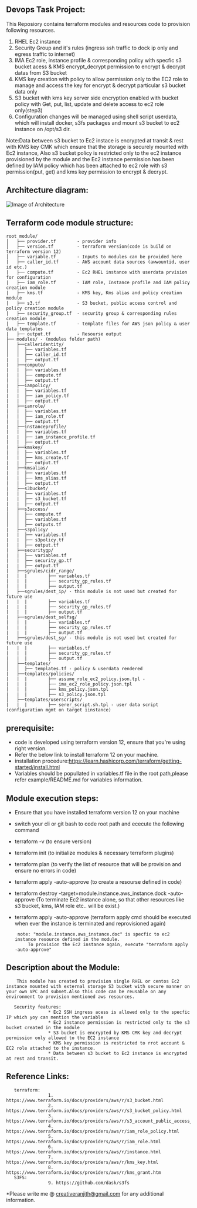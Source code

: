 ## Devops Task Project: ##
This Reposiory contains terraform modules and resources code to provision following resources.
1. RHEL Ec2 instance 
2. Security Group and it's rules (ingress ssh traffic to dock ip only and egress traffic  to internet)
3. IMA Ec2 role, instance profile & corresponding policy with specfic s3 bucket acess & KMS encrypt_decrypt permission to encrypt & decrypt datas from S3 bucket 
4. KMS key creation with policy to allow permission only to the EC2 role to manage and access the key for encrypt & decrypt particular s3 bucket data only
5. S3 bucket with kms key server side encryption enabled with bucket policy with Get, put, list, update and delete access to ec2 role only(step3)
6. Configuration changes will be managed using shell script userdata, which will install docker, s3fs packages and mount s3 bucket to ec2 instance on /opt/s3 dir.

 Note:Data between s3 bucket to Ec2 instace is encrypted at transit & rest with KMS key CMK which ensure that the storage is securely mounted with Ec2 instance, Also s3 bucket policy is restricted only to the ec2 instance provisioned by the module and the Ec2 instance permission has been defined by IAM policy which has been attached to ec2 role with s3 permission(put, get) and kms key permission to encrypt & decrypt. 
 
 ## Architecture diagram: ##
 
![Image of Architecture](https://github.com/RanjithMahadevan/devopstask/blob/develop/architecture%20diagram.PNG)

## Terraform code module structure: ##
```
root module/
│   ├── provider.tf        - provider info
│   ├── version.tf         - terraform version(code is build on terraform version 12)
│   ├── variable.tf        - Inputs to modules can be provided here 
|   ├── caller_id.tf       - AWS account data sources (awwountid, user id etc.)
|   ├── compute.tf         - Ec2 RHEL instance with userdata prvision for configuration
|   ├── iam_role.tf        - IAM role, Instance profile and IAM policy creation module
|   ├── kms.tf             - KMS key, Kms alias and policy creation module
|   ├── s3.tf              - S3 bucket, public access control and policy creation module
|   ├── security_group.tf  - security group & corresponding rules creation module
|   ├── template.tf        - template files for AWS json policy & user data templates
|   ├── output.tf          - Resourse output 
├── modules/ - (modules folder path)
│   ├──calleridentity/
│   │  ├── variables.tf
│   │  ├── caller_id.tf
|   |  ├── output.tf
|   ├──compute/
|   |  ├── variables.tf
|   |  ├── compute.tf
|   |  ├── output.tf
|   ├──iampolicy/
|   |  ├── variables.tf
|   |  ├── iam_policy.tf
|   |  ├── output.tf
|   ├──iamrole/
|   |  ├── variables.tf
|   |  ├── iam_role.tf
|   |  ├── output.tf
|   ├──instanceprofile/
|   |  ├── variables.tf
|   |  ├── iam_instance_profile.tf
|   |  ├── output.tf
|   ├──kmskey/
|   |  ├── variables.tf
|   |  ├── kms_create.tf
|   |  ├── output.tf
|   ├──kmsalias/
|   |  ├── variables.tf
|   |  ├── kms_alias.tf
|   |  ├── output.tf
|   ├──s3bucket/
|   |  ├── variables.tf
|   |  ├── s3_bucket.tf
|   |  ├── output.tf
|   ├──s3access/
│   │  ├── compute.tf
│   │  ├── variables.tf
│   │  ├── outputs.tf
|   ├──s3policy/
|   |  ├── variables.tf
|   |  ├── s3policy.tf
|   |  ├── output.tf
|   ├──securitygp/
|   |  ├── variables.tf
|   |  ├── security_gp.tf
|   |  ├── output.tf
|   ├──sgrules/cidr_range/ 
|   |  |        ├── variables.tf
|   |  |        ├── security_gp_rules.tf
|   |  |        ├── output.tf
|   ├──sgrules/dest_ip/ - this module is not used but created for future use 
|   |  |        ├── variables.tf
|   |  |        ├── security_gp_rules.tf
|   |  |        ├── output.tf
|   ├──sgrules/dest_selfsg/
|   |  |        ├── variables.tf
|   |  |        ├── security_gp_rules.tf
|   |  |        ├── output.tf
|   ├──sgrules/dest_sg/ - this module is not used but created for future use 
|   |  |        ├── variables.tf
|   |  |        ├── security_gp_rules.tf
|   |  |        ├── output.tf
│   ├──templates/
│   │  ├── templates.tf - policy & userdata rendered
|   ├──templates/policies/
|   |  |        ├── assume_role_ec2_policy.json.tpl - 
|   |  |        ├── ima_ec2_role_policy.json.tpl
|   |  |        ├── kms_policy.json.tpl
|   |  |        ├── s3_policy.json.tpl
│   ├──templates/userscripts/ 
|   |  |        ├── serer_script.sh.tpl - user data script (configuration mgmt on target iinstance)
```

## prerequisite:  ##
 * code is developed using terraform version 12, ensure that you're using right version.  
 * Refer the below link to install terraform 12 on your machine.  
 * installation procedure:https://learn.hashicorp.com/terraform/getting-started/install.html   
 * Variables should be popullated in variables.tf file in the root path,please refer example/README.md for  variables information.  

 ## Module execution steps: ## 
 * Ensure that you have installed terraform version 12 on your machine  
 * switch your cli or git bash to code root path and ececute the following command  
 * terraform -v     (to ensure version)  
 * terraform init   (to initialize modules & necessary terraform plugins)  
 * terraform plan   (to verify the list of resource that will be provision and ensure no errors in code)   
 * terraform apply -auto-approve (to create a resourse defined in code)    
 * terraform destroy -target=module.instance.aws_instance.dock -auto-approve (To terminate Ec2 instance alone, so that other resources like s3 bucket, kms, IAM role etc.. will be exist.) 
 * terraform apply -auto-approve  (terraform apply cmd should be executed when ever the instance is terminated and reprovisioned again)

        note: "module.instance.aws_instance.doc" is specfic to ec2 instance resource defined in the module.
            To provision the Ec2 instance again, execute "terraform apply -auto-approve"         


## Description about the Module: ##
        This module has created to provision single RHEL or centos Ec2 instance mounted with external storage S3 bucket with secure manner on your own VPC and subnet.Also this code can be reusable on any environment to provision mentioned aws resources.

       Security features:  
                    * Ec2 SSH ingress acess is allowed only to the specfic IP which yoy can mention the variable 
                    * Ec2 instance permission is restricted only to the s3 bucket created in the module
                    * S3 bucket is encrypted by KMS CMK key and decrypt permission only allowed to the EC2 instance 
                    * KMS key permission is restricted to rrot account & EC2 role attached to the instance.  
                    * Data between s3 bucket to Ec2 instance is encrypted at rest and transit.  

## Reference Links: ## 
       terraform:  
                    1. https://www.terraform.io/docs/providers/aws/r/s3_bucket.html  
                    2. https://www.terraform.io/docs/providers/aws/r/s3_bucket_policy.html  
                    3. https://www.terraform.io/docs/providers/aws/r/s3_account_public_access_block.html  
                    4. https://www.terraform.io/docs/providers/aws/r/iam_role_policy.html  
                    5. https://www.terraform.io/docs/providers/aws/r/iam_role.html  
                    6. https://www.terraform.io/docs/providers/aws/r/instance.html  
                    7. https://www.terraform.io/docs/providers/aws/r/kms_key.html  
                    8. https://www.terraform.io/docs/providers/aws/r/kms_grant.htm  
       S3FS:  
                    9. https://github.com/dask/s3fs  
                    
       
 *Please write me @ creativeranjith@gmail.com for any additional information. 
       
        
